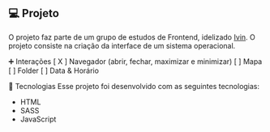 ## 💻 Projeto
O projeto faz parte de um grupo de estudos de Frontend, idelizado [Ivin](https://github.com/IvinRodrigues). O projeto consiste na criação da interface de um sistema operacional.

➕ Interações
[ X ] Navegador (abrir, fechar, maximizar e minimizar)
[ ] Mapa
[ ] Folder
[ ] Data & Horário

🚀 Tecnologias
Esse projeto foi desenvolvido com as seguintes tecnologias:

- HTML
- SASS
- JavaScript